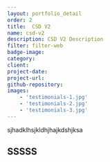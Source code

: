 ```yaml
---
layout: portfolio_detail
order: 2
title:  CSD V2
name: csd-v2
description: CSD V2 Description
filter: filter-web
badge-image:
category:
client:
project-date:
project-url:
github-repository:
images:
    - 'testimonials-1.jpg'
    - 'testimonials-2.jpg'
    - 'testimonials-3.jpg'
---
```

<p>sjhadklhsjkldhjhajkdshjksa</p>
<h2>SSSSS</h2>